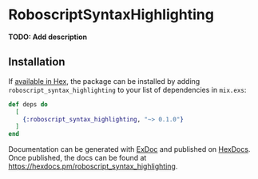 # RoboscriptSyntaxHighlighting

**TODO: Add description**

## Installation

If [available in Hex](https://hex.pm/docs/publish), the package can be installed
by adding `roboscript_syntax_highlighting` to your list of dependencies in `mix.exs`:

```elixir
def deps do
  [
    {:roboscript_syntax_highlighting, "~> 0.1.0"}
  ]
end
```

Documentation can be generated with [ExDoc](https://github.com/elixir-lang/ex_doc)
and published on [HexDocs](https://hexdocs.pm). Once published, the docs can
be found at <https://hexdocs.pm/roboscript_syntax_highlighting>.

